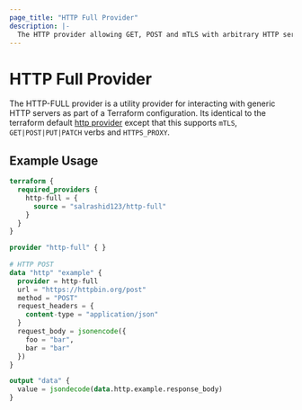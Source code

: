 ```yaml
---
page_title: "HTTP Full Provider"
description: |-
  The HTTP provider allowing GET, POST and mTLS with arbitrary HTTP servers.
---
```


# HTTP Full Provider

The HTTP-FULL provider is a utility provider for interacting with generic HTTP
servers as part of a Terraform configuration.  Its identical to the terraform default 
[http provider](https://registry.terraform.io/providers/hashicorp/http/latest/docs/data-sources/http) except that this supports `mTLS`, `GET|POST|PUT|PATCH` verbs and `HTTPS_PROXY`.


## Example Usage

```terraform
terraform {
  required_providers {
    http-full = {
      source = "salrashid123/http-full"
    }
  }
}

provider "http-full" { }
 
# HTTP POST 
data "http" "example" {
  provider = http-full
  url = "https://httpbin.org/post"
  method = "POST"
  request_headers = {
    content-type = "application/json"
  }
  request_body = jsonencode({
    foo = "bar",
    bar = "bar"
  })
}

output "data" {
  value = jsondecode(data.http.example.response_body)
}
```